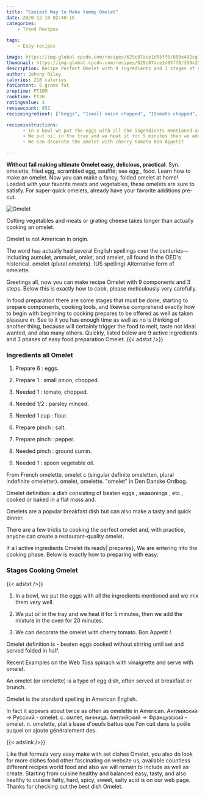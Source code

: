 ```yaml
---
title: "Easiest Way to Make Yummy Omelet"
date: 2020-12-10 02:40:15
categories:
    - Trend Recipes
    
tags:
    - Easy recipes

image: https://img-global.cpcdn.com/recipes/629c07ace1d05ff0/680x482cq70/omelet-recipe-main-photo.jpg
thumbnail: https://img-global.cpcdn.com/recipes/629c07ace1d05ff0/350x250cq70/omelet-recipe-main-photo.jpg
description: Recipe Perfect Omelet with 9 ingredients and 3 stages of easy cooking.
author: Johnny Riley
calories: 218 calories
fatContent: 8 grams fat
preptime: PT16M
cooktime: PT2H
ratingvalue: 3
reviewcount: 952
recipeingredient: ["6eggs", "1small onion chopped", "1tomato chopped", "1/2parsley minced", "1 cupflour", "pinchsalt", "pinchpepper", "pinchground cumin", "1spoon vegetable oil"]

recipeinstructions: 
      - In a bowl we put the eggs with all the ingredients mentioned and we mix them very well 
      - We put oil in the tray and we heat it for 5 minutes then we add the mixture in the oven for 20 minutes 
      - We can decorate the omelet with cherry tomato Bon Appetit 

---
```




**Without fail making ultimate Omelet easy, delicious, practical**. Syn. omelette, fried egg, scrambled egg, soufflé; see egg , food. Learn how to make an omelet. Now you can make a fancy, folded omelet at home! Loaded with your favorite meats and vegetables, these omelets are sure to satisfy. For super-quick omelets, already have your favorite additions pre-cut.


![Omelet](https://img-global.cpcdn.com/recipes/629c07ace1d05ff0/680x482cq70/omelet-recipe-main-photo.jpg "Omelet")



Cutting vegetables and meats or grating cheese takes longer than actually cooking an omelet.

Omelet is not American in origin.

The word has actually had several English spellings over the centuries—including aumulet, ammulet, omlet, and amelet, all found in the OED&#39;s historical. omelet (plural omelets). (US spelling) Alternative form of omelette.


Greetings all, now you can make recipe Omelet with 9 components and 3 steps. Below this is exactly how to cook, please meticulously very carefully.

In food preparation there are some stages that must be done, starting to prepare components, cooking tools, and likewise comprehend exactly how to begin with beginning to cooking prepares to be offered as well as taken pleasure in. See to it you has enough time as well as no is thinking of another thing, because will certainly trigger the food to melt, taste not ideal wanted, and also many others. Quickly, listed below are 9 active ingredients and 3 phases of easy food preparation Omelet.
{{< adstxt />}}

### Ingredients all Omelet


1. Prepare 6 : eggs.

1. Prepare 1 : small onion, chopped.

1. Needed 1 : tomato, chopped.

1. Needed 1/2 : parsley minced.

1. Needed 1 cup : flour.

1. Prepare pinch : salt.

1. Prepare pinch : pepper.

1. Needed pinch : ground cumin.

1. Needed 1 : spoon vegetable oil.


From French omelette. omelet c (singular definite omeletten, plural indefinite omeletter). omelet, omelette. &#34;omelet&#34; in Den Danske Ordbog.

Omelet definition: a dish consisting of beaten eggs , seasonings , etc., cooked or baked in a flat mass and.

Omelets are a popular breakfast dish but can also make a tasty and quick dinner.

There are a few tricks to cooking the perfect omelet and, with practice, anyone can create a restaurant-quality omelet.


If all active ingredients Omelet its ready| prepares}, We are entering into the cooking phase. Below is exactly how to preparing with easy.

### Stages Cooking Omelet

{{< adstxt />}}


1. In a bowl, we put the eggs with all the ingredients mentioned and we mix them very well.



1. We put oil in the tray and we heat it for 5 minutes, then we add the mixture in the oven for 20 minutes.



1. We can decorate the omelet with cherry tomato. Bon Appetit !.




Omelet definition is - beaten eggs cooked without stirring until set and served folded in half.

Recent Examples on the Web Toss spinach with vinaigrette and serve with omelet.

An omelet (or omelette) is a type of egg dish, often served at breakfast or brunch.

Omelet is the standard spelling in American English.

In fact it appears about twice as often as omelette in American. Английский → Русский - omelet. с. омлет, яичница. Английский → Французский - omelet. n. omelette, plat à base d&#39;oeufs battus que l&#39;on cuit dans la poêle auquel on ajoute généralement des.


{{< adslink />}}

Like that formula very easy make with set dishes Omelet, you also do look for more dishes food other fascinating on website us, available countless different recipes world food and also we will remain to include as well as create. Starting from cuisine healthy and balanced easy, tasty, and also healthy to cuisine fatty, hard, spicy, sweet, salty acid is on our web page. Thanks for checking out the best dish Omelet.
